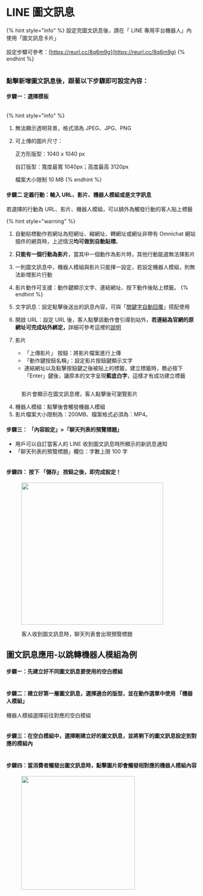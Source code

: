 # LINE 圖文訊息

{% hint style="info" %}
設定完圖文訊息後，請在「 LINE 專用平台機器人」內使用「圖文訊息卡片」\
\
設定步驟可參考：[https://reurl.cc/8q6m9g](https://reurl.cc/8q6m9g)
{% endhint %}



<figure><img src="../../.gitbook/assets/圖文訊息1.png" alt=""><figcaption></figcaption></figure>



### **點擊新增圖文訊息後，跟著以下步驟即可設定內容：**

#### 步驟**一**：選擇模板

<figure><img src="../../.gitbook/assets/圖文訊息2.png" alt=""><figcaption></figcaption></figure>

{% hint style="info" %}
1. 無法顯示透明背景，格式須為 JPEG、JPG、PNG
2.  可上傳的圖片尺寸：

    正方形版型：1040 x 1040 px

    自訂版型：寬度最寬 1040px；高度最高 3120px

    檔案大小限制 10 MB
{% endhint %}

#### 步驟二 定義行動：輸入 URL、影片、機器人模組或是文字訊息

若選擇的行動為 URL、影片、機器人模組，可以額外為觸發行動的客人貼上標籤

{% hint style="warning" %}
1. 自動貼標動作若網址為短網址、縮網址、轉網址或網址非帶有 Omnichat 網站插件的網頁時，上述情況**均可做到自動貼標**。
2. **只能有一個行動為影片**，當其中一個動作為影片時，其他行動能選無法擇影片
3. 一則圖文訊息中，機器人模組與影片只能擇一設定，若設定機器人模組，則無法新增影片行動
4. 影片動作可支援：動作鍵顯示文字、連結網址、按下動作後貼上標籤。
{% endhint %}

1. 文字訊息：設定點擊後送出的訊息內容，可與「[關鍵字自動回覆](keyword-autoreply.md#bu-zhou-si-she-ding-zi-dong-hui-fu-tiao-jian-ji-nei-rong)」搭配使用
2. 開啟 URL：設定 URL 後，客人點擊該動作會引導到站外，**若連結為官網的原網址可完成站外綁定，**&#x8A73;細可參考這裡的[說明](chatbot-builder/ji-qi-ren-bang-ding-zhan-wai-bang-ding.md)
3. 影片
   * 「上傳影片」 按鈕：將影片檔案進行上傳
   * 「動作鍵按鈕名稱」：設定影片按鈕鍵顯示文字
   * 連結網址以及點擊按鈕鍵之後被貼上的標籤，建立標籤時，務必按下「Enter」鍵後，讓原本的文字呈現**藍底白字**，這樣才有成功建立標籤

<figure><img src="../../.gitbook/assets/圖文訊息7 (2).gif" alt=""><figcaption><p>影片會顯示在圖文訊息裡，客人點擊後可瀏覽影片</p></figcaption></figure>

4. 機器人模組：點擊後會觸發機器人模組
5. 影片檔案大小限制為：200MB、檔案格式必須為：MP4。

#### &#x20;步驟三： 「內容設定」>「聊天列表的預覽標題」

* 用戶可以自訂當客人的 LINE 收到圖文訊息時所顯示的新訊息通知
* 「聊天列表的預覽標題」欄位：字數上限 100 字

<figure><img src="../../.gitbook/assets/圖文訊息4.png" alt=""><figcaption></figcaption></figure>

#### 步驟四： 按下 「儲存」 按鈕之後，即完成設定！

<figure><img src="../../.gitbook/assets/圖文訊息5.PNG" alt="" width="375"><figcaption><p>客人收到圖文訊息時，聊天列表會出現預覽標題</p></figcaption></figure>

###

## 圖文訊息應用-以跳轉機器人模組為例

#### 步驟ㄧ：先建立好不同圖文訊息要使用的空白模組



<figure><img src="../../.gitbook/assets/截圖 2024-07-23 下午5.35.05.png" alt=""><figcaption></figcaption></figure>

#### 步驟二：建立好第一層圖文訊息，選擇適合的版型，並在動作選單中使用 「機器人模組」

機器人模組選擇前往對應的空白模組

<figure><img src="../../.gitbook/assets/截圖 2024-07-23 下午5.31.08.png" alt=""><figcaption></figcaption></figure>

#### 步驟三：在空白模組中，選擇剛建立好的圖文訊息，並將剩下的圖文訊息設定到對應的模組內

<figure><img src="../../.gitbook/assets/截圖 2024-07-23 下午5.39.29.png" alt=""><figcaption></figcaption></figure>

#### 步驟四：當消費者觸發出圖文訊息時，點擊圖片即會觸發相對應的機器人模組內容



<figure><img src="../../.gitbook/assets/ScreenRecording July 23 2024.gif" alt="" width="300"><figcaption></figcaption></figure>

